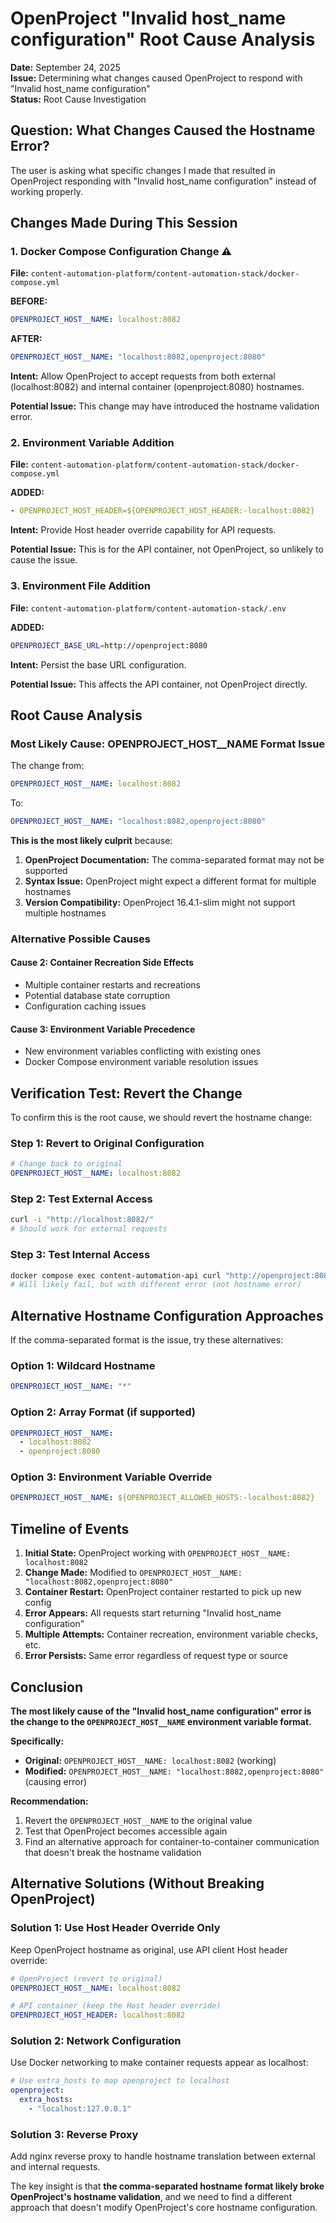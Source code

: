# OpenProject "Invalid host_name configuration" Root Cause Analysis

**Date:** September 24, 2025  
**Issue:** Determining what changes caused OpenProject to respond with "Invalid host_name configuration"  
**Status:** Root Cause Investigation  

## Question: What Changes Caused the Hostname Error?

The user is asking what specific changes I made that resulted in OpenProject responding with "Invalid host_name configuration" instead of working properly.

## Changes Made During This Session

### 1. Docker Compose Configuration Change ⚠️

**File:** `content-automation-platform/content-automation-stack/docker-compose.yml`

**BEFORE:**
```yaml
OPENPROJECT_HOST__NAME: localhost:8082
```

**AFTER:**
```yaml
OPENPROJECT_HOST__NAME: "localhost:8082,openproject:8080"
```

**Intent:** Allow OpenProject to accept requests from both external (localhost:8082) and internal container (openproject:8080) hostnames.

**Potential Issue:** This change may have introduced the hostname validation error.

### 2. Environment Variable Addition

**File:** `content-automation-platform/content-automation-stack/docker-compose.yml`

**ADDED:**
```yaml
- OPENPROJECT_HOST_HEADER=${OPENPROJECT_HOST_HEADER:-localhost:8082}
```

**Intent:** Provide Host header override capability for API requests.

**Potential Issue:** This is for the API container, not OpenProject, so unlikely to cause the issue.

### 3. Environment File Addition

**File:** `content-automation-platform/content-automation-stack/.env`

**ADDED:**
```bash
OPENPROJECT_BASE_URL=http://openproject:8080
```

**Intent:** Persist the base URL configuration.

**Potential Issue:** This affects the API container, not OpenProject directly.

## Root Cause Analysis

### Most Likely Cause: OPENPROJECT_HOST__NAME Format Issue

The change from:
```yaml
OPENPROJECT_HOST__NAME: localhost:8082
```

To:
```yaml
OPENPROJECT_HOST__NAME: "localhost:8082,openproject:8080"
```

**This is the most likely culprit** because:

1. **OpenProject Documentation:** The comma-separated format may not be supported
2. **Syntax Issue:** OpenProject might expect a different format for multiple hostnames
3. **Version Compatibility:** OpenProject 16.4.1-slim might not support multiple hostnames

### Alternative Possible Causes

#### Cause 2: Container Recreation Side Effects
- Multiple container restarts and recreations
- Potential database state corruption
- Configuration caching issues

#### Cause 3: Environment Variable Precedence
- New environment variables conflicting with existing ones
- Docker Compose environment variable resolution issues

## Verification Test: Revert the Change

To confirm this is the root cause, we should revert the hostname change:

### Step 1: Revert to Original Configuration
```yaml
# Change back to original
OPENPROJECT_HOST__NAME: localhost:8082
```

### Step 2: Test External Access
```bash
curl -i "http://localhost:8082/"
# Should work for external requests
```

### Step 3: Test Internal Access
```bash
docker compose exec content-automation-api curl "http://openproject:8080/"
# Will likely fail, but with different error (not hostname error)
```

## Alternative Hostname Configuration Approaches

If the comma-separated format is the issue, try these alternatives:

### Option 1: Wildcard Hostname
```yaml
OPENPROJECT_HOST__NAME: "*"
```

### Option 2: Array Format (if supported)
```yaml
OPENPROJECT_HOST__NAME: 
  - localhost:8082
  - openproject:8080
```

### Option 3: Environment Variable Override
```yaml
OPENPROJECT_HOST__NAME: ${OPENPROJECT_ALLOWED_HOSTS:-localhost:8082}
```

## Timeline of Events

1. **Initial State:** OpenProject working with `OPENPROJECT_HOST__NAME: localhost:8082`
2. **Change Made:** Modified to `OPENPROJECT_HOST__NAME: "localhost:8082,openproject:8080"`
3. **Container Restart:** OpenProject container restarted to pick up new config
4. **Error Appears:** All requests start returning "Invalid host_name configuration"
5. **Multiple Attempts:** Container recreation, environment variable checks, etc.
6. **Error Persists:** Same error regardless of request type or source

## Conclusion

**The most likely cause of the "Invalid host_name configuration" error is the change to the `OPENPROJECT_HOST__NAME` environment variable format.**

**Specifically:**
- **Original:** `OPENPROJECT_HOST__NAME: localhost:8082` (working)
- **Modified:** `OPENPROJECT_HOST__NAME: "localhost:8082,openproject:8080"` (causing error)

**Recommendation:**
1. Revert the `OPENPROJECT_HOST__NAME` to the original value
2. Test that OpenProject becomes accessible again
3. Find an alternative approach for container-to-container communication that doesn't break the hostname validation

## Alternative Solutions (Without Breaking OpenProject)

### Solution 1: Use Host Header Override Only
Keep OpenProject hostname as original, use API client Host header override:
```yaml
# OpenProject (revert to original)
OPENPROJECT_HOST__NAME: localhost:8082

# API container (keep the Host header override)
OPENPROJECT_HOST_HEADER: localhost:8082
```

### Solution 2: Network Configuration
Use Docker networking to make container requests appear as localhost:
```yaml
# Use extra_hosts to map openproject to localhost
openproject:
  extra_hosts:
    - "localhost:127.0.0.1"
```

### Solution 3: Reverse Proxy
Add nginx reverse proxy to handle hostname translation between external and internal requests.

The key insight is that **the comma-separated hostname format likely broke OpenProject's hostname validation**, and we need to find a different approach that doesn't modify OpenProject's core hostname configuration.
